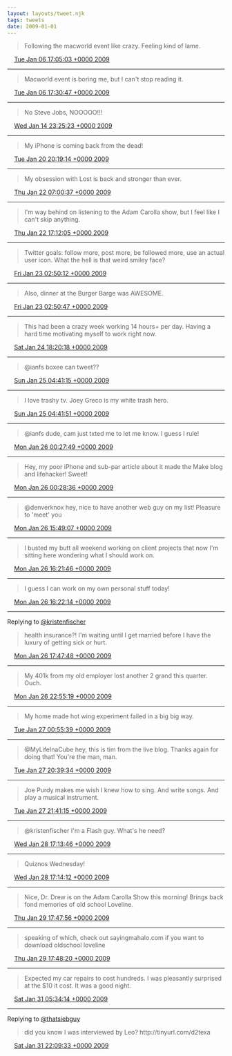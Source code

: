 ```yaml
---
layout: layouts/tweet.njk
tags: tweets
date: 2009-01-01
---
```


> Following the macworld event like crazy\. Feeling kind of lame\.

<img src="../media/tweet.ico" width="12" /> [Tue Jan 06 17:05:03 +0000 2009](https://twitter.com/timwasson/status/1099848353)

----

> Macworld event is boring me, but I can't stop reading it\.

<img src="../media/tweet.ico" width="12" /> [Tue Jan 06 17:30:47 +0000 2009](https://twitter.com/timwasson/status/1099904500)

----

> No Steve Jobs, NOOOOO\!\!\!

<img src="../media/tweet.ico" width="12" /> [Wed Jan 14 23:25:23 +0000 2009](https://twitter.com/timwasson/status/1119612431)

----

> My iPhone is coming back from the dead\!

<img src="../media/tweet.ico" width="12" /> [Tue Jan 20 20:19:14 +0000 2009](https://twitter.com/timwasson/status/1134378675)

----

> My obsession with Lost is back and stronger than ever\.

<img src="../media/tweet.ico" width="12" /> [Thu Jan 22 07:00:37 +0000 2009](https://twitter.com/timwasson/status/1138502530)

----

> I'm way behind on listening to the Adam Carolla show, but I feel like I can't skip anything\.

<img src="../media/tweet.ico" width="12" /> [Thu Jan 22 17:12:05 +0000 2009](https://twitter.com/timwasson/status/1139567713)

----

> Twitter goals: follow more, post more, be followed more, use an actual user icon\. What the hell is that weird smiley face?

<img src="../media/tweet.ico" width="12" /> [Fri Jan 23 02:50:12 +0000 2009](https://twitter.com/timwasson/status/1140939779)

----

> Also, dinner at the Burger Barge was AWESOME\.

<img src="../media/tweet.ico" width="12" /> [Fri Jan 23 02:50:47 +0000 2009](https://twitter.com/timwasson/status/1140941043)

----

> This had been a crazy week working 14 hours\+ per day\. Having a hard time motivating myself to work right now\.

<img src="../media/tweet.ico" width="12" /> [Sat Jan 24 18:20:18 +0000 2009](https://twitter.com/timwasson/status/1145019474)

----

> @ianfs boxee can tweet??

<img src="../media/tweet.ico" width="12" /> [Sun Jan 25 04:41:15 +0000 2009](https://twitter.com/timwasson/status/1146099319)

----

> I love trashy tv\. Joey Greco is my white trash hero\.

<img src="../media/tweet.ico" width="12" /> [Sun Jan 25 04:41:51 +0000 2009](https://twitter.com/timwasson/status/1146100221)

----

> @ianfs dude, cam just txted me to let me know\. I guess I rule\!

<img src="../media/tweet.ico" width="12" /> [Mon Jan 26 00:27:49 +0000 2009](https://twitter.com/timwasson/status/1147816264)

----

> Hey, my poor iPhone and sub\-par article about it made the Make blog and lifehacker\! Sweet\!

<img src="../media/tweet.ico" width="12" /> [Mon Jan 26 00:28:36 +0000 2009](https://twitter.com/timwasson/status/1147817606)

----

> @denverknox hey, nice to have another web guy on my list\! Pleasure to 'meet' you

<img src="../media/tweet.ico" width="12" /> [Mon Jan 26 15:49:07 +0000 2009](https://twitter.com/timwasson/status/1149319264)

----

> I busted my butt all weekend working on client projects that now I'm sitting here wondering what I should work on\.

<img src="../media/tweet.ico" width="12" /> [Mon Jan 26 16:21:46 +0000 2009](https://twitter.com/timwasson/status/1149406266)

----

> I guess I can work on my own personal stuff today\!

<img src="../media/tweet.ico" width="12" /> [Mon Jan 26 16:22:14 +0000 2009](https://twitter.com/timwasson/status/1149407488)

----

Replying to [@kristenfischer](https://twitter.com/@kristenfischer/status/1149568995)

> health insurance?\! I'm waiting until I get married before I have the luxury of getting sick or hurt\.

<img src="../media/tweet.ico" width="12" /> [Mon Jan 26 17:47:48 +0000 2009](https://twitter.com/timwasson/status/1149639606)

----

> My 401k from my old employer lost another 2 grand this quarter\. Ouch\.

<img src="../media/tweet.ico" width="12" /> [Mon Jan 26 22:55:19 +0000 2009](https://twitter.com/timwasson/status/1150459403)

----

> My home made hot wing experiment failed in a big big way\.

<img src="../media/tweet.ico" width="12" /> [Tue Jan 27 00:55:39 +0000 2009](https://twitter.com/timwasson/status/1150742741)

----

> @MyLifeInaCube hey, this is tim from the live blog\. Thanks again for doing that\! You're the man, man\.

<img src="../media/tweet.ico" width="12" /> [Tue Jan 27 20:39:34 +0000 2009](https://twitter.com/timwasson/status/1153164016)

----

> Joe Purdy makes me wish I knew how to sing\. And write songs\. And play a musical instrument\.

<img src="../media/tweet.ico" width="12" /> [Tue Jan 27 21:41:15 +0000 2009](https://twitter.com/timwasson/status/1153328370)

----

> @kristenfischer I'm a Flash guy\. What's he need?

<img src="../media/tweet.ico" width="12" /> [Wed Jan 28 17:13:46 +0000 2009](https://twitter.com/timwasson/status/1155787152)

----

> Quiznos Wednesday\!

<img src="../media/tweet.ico" width="12" /> [Wed Jan 28 17:14:12 +0000 2009](https://twitter.com/timwasson/status/1155788407)

----

> Nice, Dr\. Drew is on the Adam Carolla Show this morning\! Brings back fond memories of old school Loveline\.

<img src="../media/tweet.ico" width="12" /> [Thu Jan 29 17:47:56 +0000 2009](https://twitter.com/timwasson/status/1159114888)

----

> speaking of which, check out sayingmahalo\.com if you want to download oldschool loveline

<img src="../media/tweet.ico" width="12" /> [Thu Jan 29 17:48:20 +0000 2009](https://twitter.com/timwasson/status/1159116125)

----

> Expected my car repairs to cost hundreds\. I was pleasantly surprised at the $10 it cost\. It was a good night\.

<img src="../media/tweet.ico" width="12" /> [Sat Jan 31 05:34:14 +0000 2009](https://twitter.com/timwasson/status/1163890205)

----

Replying to [@thatsiebguy](https://twitter.com/@thatsiebguy/status/1165437117)

>  did you know I was interviewed by Leo? http://tinyurl\.com/d2texa

<img src="../media/tweet.ico" width="12" /> [Sat Jan 31 22:09:33 +0000 2009](https://twitter.com/timwasson/status/1165440735)